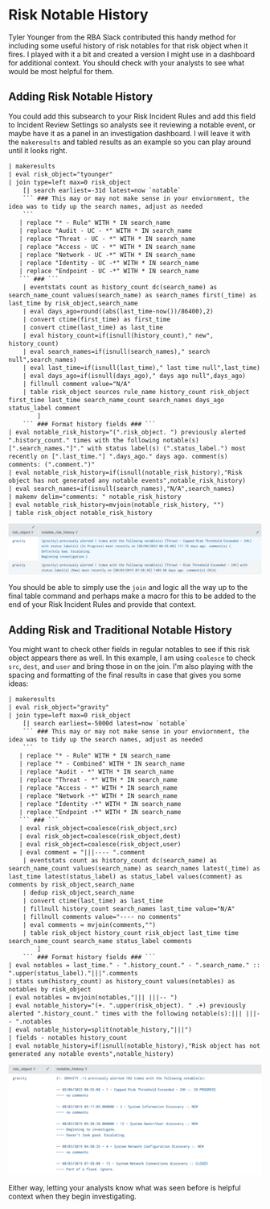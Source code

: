 # Risk Notable History

Tyler Younger from the RBA Slack contributed this handy method for including some useful history of risk notables for that risk object when it fires. I played with it a bit and created a version I might use in a dashboard for additional context. You should check with your analysts to see what would be most helpful for them.

## Adding Risk Notable History

You could add this subsearch to your Risk Incident Rules and add this field to Incident Review Settings so analysts see it reviewing a notable event, or maybe have it as a panel in an investigation dashboard. I will leave it with the `makeresults` and tabled results as an example so you can play around until it looks right.

```shell linenums="1"
| makeresults
| eval risk_object="tyounger"
| join type=left max=0 risk_object
    [| search earliest=-31d latest=now `notable`
    ``` ### This may or may not make sense in your enviornment, the idea was to tidy up the search names, adjust as needed
    ```
   | replace "* - Rule" WITH * IN search_name
   | replace "Audit - UC - *" WITH * IN search_name
   | replace "Threat - UC - *" WITH * IN search_name
   | replace "Access - UC - *" WITH * IN search_name
   | replace "Network - UC -*" WITH * IN search_name
   | replace "Identity - UC -*" WITH * IN search_name
   | replace "Endpoint - UC -*" WITH * IN search_name
   ``` ### ```
    | eventstats count as history_count dc(search_name) as search_name_count values(search_name) as search_names first(_time) as last_time by risk_object,search_name
    | eval days_ago=round((abs(last_time-now())/86400),2)
    | convert ctime(first_time) as first_time
    | convert ctime(last_time) as last_time
    | eval history_count=if(isnull(history_count)," new", history_count)
    | eval search_names=if(isnull(search_names)," search null",search_names)
    | eval last_time=if(isnull(last_time)," last time null",last_time)
    | eval days_ago=if(isnull(days_ago)," days ago null",days_ago)
    | fillnull comment value="N/A"
    | table risk_object sources rule_name history_count risk_object first_time last_time search_name_count search_names days_ago status_label comment
        ]
    ``` ### Format history fields ### ```
| eval notable_risk_history="(".risk_object. ") previously alerted ".history_count." times with the following notable(s) [".search_names."]"." with status label(s) (".status_label.") most recently on [".last_time."] ".days_ago." days ago. comment(s) comments: (".comment.")"
| eval notable_risk_history=if(isnull(notable_risk_history),"Risk object has not generated any notable events",notable_risk_history)
| eval search_names=if(isnull(search_names),"N/A",search_names)
| makemv delim="comments: " notable_risk_history
| eval notable_risk_history=mvjoin(notable_risk_history, "")
| table risk_object notable_risk_history
```

![Notable Risk History](../assets/notable_history_1.png)

You should be able to simply use the `join` and logic all the way up to the final table command and perhaps make a macro for this to be added to the end of your Risk Incident Rules and provide that context.

## Adding Risk and Traditional Notable History

You might want to check other fields in regular notables to see if this risk object appears there as well. In this example, I am using `coalesce` to check `src`, `dest`, and `user` and bring those in on the join. I'm also playing with the spacing and formatting of the final results in case that gives you some ideas:

```shell linenums="1"
| makeresults
| eval risk_object="gravity"
| join type=left max=0 risk_object
    [| search earliest=-5000d latest=now `notable`
    ``` ### This may or may not make sense in your enviornment, the idea was to tidy up the search names, adjust as needed
    ```
   | replace "* - Rule" WITH * IN search_name
   | replace "* - Combined" WITH * IN search_name
   | replace "Audit - *" WITH * IN search_name
   | replace "Threat - *" WITH * IN search_name
   | replace "Access - *" WITH * IN search_name
   | replace "Network -*" WITH * IN search_name
   | replace "Identity -*" WITH * IN search_name
   | replace "Endpoint -*" WITH * IN search_name
   ``` ### ```
   | eval risk_object=coalesce(risk_object,src)
   | eval risk_object=coalesce(risk_object,dest)
   | eval risk_object=coalesce(risk_object,user)
   | eval comment = "|||---- ".comment
    | eventstats count as history_count dc(search_name) as search_name_count values(search_name) as search_names latest(_time) as last_time latest(status_label) as status_label values(comment) as comments by risk_object,search_name
    | dedup risk_object,search_name
    | convert ctime(last_time) as last_time
    | fillnull history_count search_names last_time value="N/A"
    | fillnull comments value="---- no comments"
    | eval comments = mvjoin(comments,"")
    | table risk_object history_count risk_object last_time time search_name_count search_name status_label comments
        ]
    ``` ### Format history fields ### ```
| eval notables = last_time." - ".history_count." - ".search_name." :: ".upper(status_label)."|||".comments
| stats sum(history_count) as history_count values(notables) as notables by risk_object
| eval notables = mvjoin(notables,"||| |||-- ")
| eval notable_history="(+. ".upper(risk_object). " .+) previously alerted ".history_count." times with the following notable(s):||| |||-- ".notables
| eval notable_history=split(notable_history,"|||")
| fields - notables history_count
| eval notable_history=if(isnull(notable_history),"Risk object has not generated any notable events",notable_history)
```

![Notable Risk History](../assets/notable_history_2.png)

Either way, letting your analysts know what was seen before is helpful context when they begin investigating.
